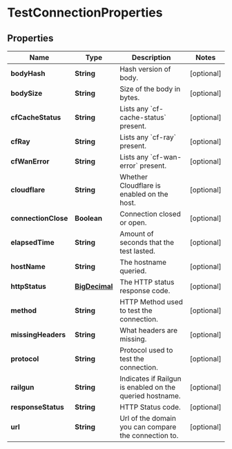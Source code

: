 # TestConnectionProperties

## Properties
Name | Type | Description | Notes
------------ | ------------- | ------------- | -------------
**bodyHash** | **String** | Hash version of body. |  [optional]
**bodySize** | **String** | Size of the body in bytes. |  [optional]
**cfCacheStatus** | **String** | Lists any &#x60;cf-cache-status&#x60; present. |  [optional]
**cfRay** | **String** | Lists any &#x60;cf-ray&#x60; present. |  [optional]
**cfWanError** | **String** | Lists any &#x60;cf-wan-error&#x60; present. |  [optional]
**cloudflare** | **String** | Whether Cloudflare is enabled on the host. |  [optional]
**connectionClose** | **Boolean** | Connection closed or open. |  [optional]
**elapsedTime** | **String** | Amount of seconds that the test lasted. |  [optional]
**hostName** | **String** | The hostname queried. |  [optional]
**httpStatus** | [**BigDecimal**](BigDecimal.md) | The HTTP status response code. |  [optional]
**method** | **String** | HTTP Method used to test the connection. |  [optional]
**missingHeaders** | **String** | What headers are missing. |  [optional]
**protocol** | **String** | Protocol used to test the connection. |  [optional]
**railgun** | **String** | Indicates if Railgun is enabled on the queried hostname. |  [optional]
**responseStatus** | **String** | HTTP Status code. |  [optional]
**url** | **String** | Url of the domain you can compare the connection to. |  [optional]
